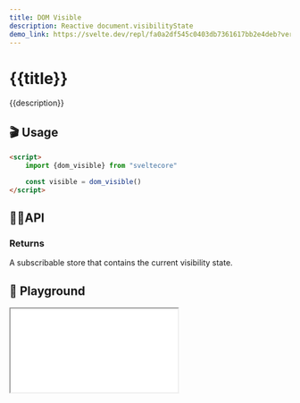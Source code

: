 ```yaml
---
title: DOM Visible
description: Reactive document.visibilityState 
demo_link: https://svelte.dev/repl/fa0a2df545c0403db7361617bb2e4deb?version=3.53.1
---
```


# {{title}}

{{description}}

## 🎬 Usage

```html
<script>
    import {dom_visible} from "sveltecore"

    const visible = dom_visible()
</script>
```

## 👩‍💻API

### Returns

A subscribable store that contains the current visibility state.

## 🧪 Playground

<iframe class="h-120 w-full" src="{{demo_link}}"></iframe>
